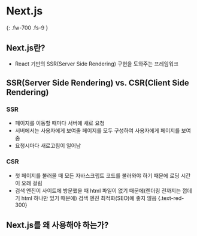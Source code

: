 # Next.js
{: .fw-700 .fs-9 }

## Next.js란?
- React 기반의 SSR(Server Side Rendering) 구현을 도와주는 프레임워크

## SSR(Server Side Rendering) vs. CSR(Client Side Rendering)
### SSR
- 페이지를 이동할 때마다 서버에 새로 요청
- 서버에서는 사용자에게 보여줄 페이지를 모두 구성하여 사용자에게 페이지를 보여줌
- 요청시마다 새로고침이 일어남

### CSR
- 첫 페이지를 불러올 때 모든 자바스크립트 코드를 불러와야 하기 때문에 로딩 시간이 오래 걸림
- 검색 엔진이 사이트에 방문했을 때 html 파일이 없기 때문에(렌더링 전까지는 껍데기 html 하나만 있기 때문에) 검색 엔진 최적화(SEO)에 좋지 않음 {.text-red-300}

## Next.js를 왜 사용해야 하는가?


